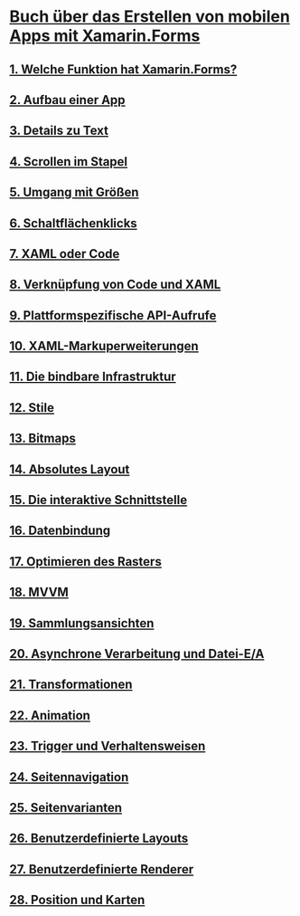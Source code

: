# [Buch über das Erstellen von mobilen Apps mit Xamarin.Forms](index.md)
## [1. Welche Funktion hat Xamarin.Forms?](summaries/chapter01.md)
## [2. Aufbau einer App](summaries/chapter02.md)
## [3. Details zu Text](summaries/chapter03.md)
## [4. Scrollen im Stapel](summaries/chapter04.md)
## [5. Umgang mit Größen](summaries/chapter05.md)
## [6. Schaltflächenklicks](summaries/chapter06.md)
## [7. XAML oder Code](summaries/chapter07.md)
## [8. Verknüpfung von Code und XAML](summaries/chapter08.md)
## [9. Plattformspezifische API-Aufrufe](summaries/chapter09.md)
## [10. XAML-Markuperweiterungen](summaries/chapter10.md)
## [11. Die bindbare Infrastruktur](summaries/chapter11.md)
## [12. Stile](summaries/chapter12.md)
## [13. Bitmaps](summaries/chapter13.md)
## [14. Absolutes Layout](summaries/chapter14.md)
## [15. Die interaktive Schnittstelle](summaries/chapter15.md)
## [16. Datenbindung](summaries/chapter16.md)
## [17. Optimieren des Rasters](summaries/chapter17.md)
## [18. MVVM](summaries/chapter18.md)
## [19. Sammlungsansichten](summaries/chapter19.md)
## [20. Asynchrone Verarbeitung und Datei-E/A](summaries/chapter20.md)
## [21. Transformationen](summaries/chapter21.md)
## [22. Animation](summaries/chapter22.md)
## [23. Trigger und Verhaltensweisen](summaries/chapter23.md)
## [24. Seitennavigation](summaries/chapter24.md)
## [25. Seitenvarianten](summaries/chapter25.md)
## [26. Benutzerdefinierte Layouts](summaries/chapter26.md)
## [27. Benutzerdefinierte Renderer](summaries/chapter27.md)
## [28. Position und Karten](summaries/chapter28.md)
